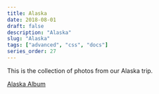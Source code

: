 ```yaml
---
title: Alaska
date: 2018-08-01
draft: false
description: "Alaska"
slug: "Alaska"
tags: ["advanced", "css", "docs"]
series_order: 27
---
```


This is the collection of photos from our Alaska trip.

[Alaska Album](https://photos.app.goo.gl/x9gCXAfNfPJyt4zu9)
